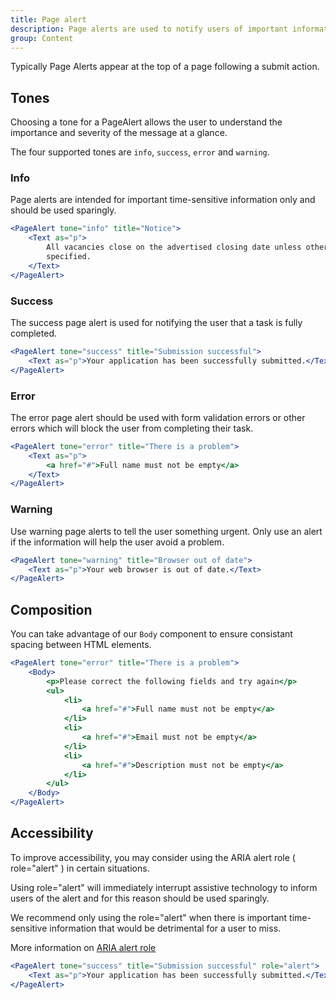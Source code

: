 ```yaml
---
title: Page alert
description: Page alerts are used to notify users of important information or changes on a page, in a way that attracts the user's attention without interrupting the current task.
group: Content
---
```


Typically Page Alerts appear at the top of a page following a submit action.

## Tones

Choosing a tone for a PageAlert allows the user to understand the importance and severity of the message at a glance.

The four supported tones are `info`, `success`, `error` and `warning`.

### Info

Page alerts are intended for important time-sensitive information only and should be used sparingly.

```jsx live
<PageAlert tone="info" title="Notice">
	<Text as="p">
		All vacancies close on the advertised closing date unless otherwise
		specified.
	</Text>
</PageAlert>
```

### Success

The success page alert is used for notifying the user that a task is fully completed.

```jsx live
<PageAlert tone="success" title="Submission successful">
	<Text as="p">Your application has been successfully submitted.</Text>
</PageAlert>
```

### Error

The error page alert should be used with form validation errors or other errors which will block the user from completing their task.

```jsx live
<PageAlert tone="error" title="There is a problem">
	<Text as="p">
		<a href="#">Full name must not be empty</a>
	</Text>
</PageAlert>
```

### Warning

Use warning page alerts to tell the user something urgent. Only use an alert if the information will help the user avoid a problem.

```jsx live
<PageAlert tone="warning" title="Browser out of date">
	<Text as="p">Your web browser is out of date.</Text>
</PageAlert>
```

## Composition

You can take advantage of our `Body` component to ensure consistant spacing between HTML elements.

```jsx live
<PageAlert tone="error" title="There is a problem">
	<Body>
		<p>Please correct the following fields and try again</p>
		<ul>
			<li>
				<a href="#">Full name must not be empty</a>
			</li>
			<li>
				<a href="#">Email must not be empty</a>
			</li>
			<li>
				<a href="#">Description must not be empty</a>
			</li>
		</ul>
	</Body>
</PageAlert>
```

## Accessibility

To improve accessibility, you may consider using the ARIA alert role ( role="alert" ) in certain situations.

Using role="alert" will immediately interrupt assistive technology to inform users of the alert and for this reason should be used sparingly.

We recommend only using the role="alert" when there is important time-sensitive information that would be detrimental for a user to miss.

More information on [ARIA alert role](https://developer.mozilla.org/en-US/docs/Web/Accessibility/ARIA/Roles/Alert_Role)

```jsx live
<PageAlert tone="success" title="Submission successful" role="alert">
	<Text as="p">Your application has been successfully submitted.</Text>
</PageAlert>
```
